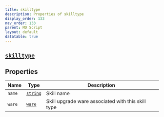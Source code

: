 ```yaml
---
title: skilltype
description: Properties of skilltype
display_order: 133
nav_order: 133
parent: MD Script
layout: default
datatable: true
---
```


##  [`skilltype`](./skilltype.html) 


## Properties

| Name | Type | Description |
|------|------|-------------|
| `name` | [`string`](./string.html) | Skill name |
| `ware` | [`ware`](./ware.html) | Skill upgrade ware associated with this skill type |



